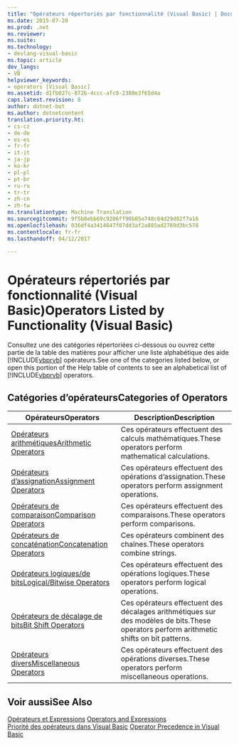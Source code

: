 ```yaml
---
title: "Opérateurs répertoriés par fonctionnalité (Visual Basic) | Documents Microsoft"
ms.date: 2015-07-20
ms.prod: .net
ms.reviewer: 
ms.suite: 
ms.technology:
- devlang-visual-basic
ms.topic: article
dev_langs:
- VB
helpviewer_keywords:
- operators [Visual Basic]
ms.assetid: d1fb027c-872b-4ccc-afc8-2380e3f65d4a
caps.latest.revision: 8
author: dotnet-bot
ms.author: dotnetcontent
translation.priority.ht:
- cs-cz
- de-de
- es-es
- fr-fr
- it-it
- ja-jp
- ko-kr
- pl-pl
- pt-br
- ru-ru
- tr-tr
- zh-cn
- zh-tw
ms.translationtype: Machine Translation
ms.sourcegitcommit: 9f5b8ebb69c9206ff90b05e748c64d29d82f7a16
ms.openlocfilehash: 036df4a3414647f07dd3af2a885ad2789d3bc578
ms.contentlocale: fr-fr
ms.lasthandoff: 04/12/2017

---
```

# <a name="operators-listed-by-functionality-visual-basic"></a><span data-ttu-id="7e99e-102">Opérateurs répertoriés par fonctionnalité (Visual Basic)</span><span class="sxs-lookup"><span data-stu-id="7e99e-102">Operators Listed by Functionality (Visual Basic)</span></span>
<span data-ttu-id="7e99e-103">Consultez une des catégories répertoriées ci-dessous ou ouvrez cette partie de la table des matières pour afficher une liste alphabétique des aide [!INCLUDE[vbprvb](../../../csharp/programming-guide/concepts/linq/includes/vbprvb_md.md)] opérateurs.</span><span class="sxs-lookup"><span data-stu-id="7e99e-103">See one of the categories listed below, or open this portion of the Help table of contents to see an alphabetical list of [!INCLUDE[vbprvb](../../../csharp/programming-guide/concepts/linq/includes/vbprvb_md.md)] operators.</span></span>  
  
## <a name="categories-of-operators"></a><span data-ttu-id="7e99e-104">Catégories d’opérateurs</span><span class="sxs-lookup"><span data-stu-id="7e99e-104">Categories of Operators</span></span>  
  
|<span data-ttu-id="7e99e-105">Opérateurs</span><span class="sxs-lookup"><span data-stu-id="7e99e-105">Operators</span></span>|<span data-ttu-id="7e99e-106">Description</span><span class="sxs-lookup"><span data-stu-id="7e99e-106">Description</span></span>|  
|---------------|-----------------|  
|[<span data-ttu-id="7e99e-107">Opérateurs arithmétiques</span><span class="sxs-lookup"><span data-stu-id="7e99e-107">Arithmetic Operators</span></span>](../../../visual-basic/language-reference/operators/arithmetic-operators.md)|<span data-ttu-id="7e99e-108">Ces opérateurs effectuent des calculs mathématiques.</span><span class="sxs-lookup"><span data-stu-id="7e99e-108">These operators perform mathematical calculations.</span></span>|  
|[<span data-ttu-id="7e99e-109">Opérateurs d’assignation</span><span class="sxs-lookup"><span data-stu-id="7e99e-109">Assignment Operators</span></span>](../../../visual-basic/language-reference/operators/assignment-operators.md)|<span data-ttu-id="7e99e-110">Ces opérateurs effectuent des opérations d’assignation.</span><span class="sxs-lookup"><span data-stu-id="7e99e-110">These operators perform assignment operations.</span></span>|  
|[<span data-ttu-id="7e99e-111">Opérateurs de comparaison</span><span class="sxs-lookup"><span data-stu-id="7e99e-111">Comparison Operators</span></span>](../../../visual-basic/language-reference/operators/comparison-operators.md)|<span data-ttu-id="7e99e-112">Ces opérateurs effectuent des comparaisons.</span><span class="sxs-lookup"><span data-stu-id="7e99e-112">These operators perform comparisons.</span></span>|  
|[<span data-ttu-id="7e99e-113">Opérateurs de concaténation</span><span class="sxs-lookup"><span data-stu-id="7e99e-113">Concatenation Operators</span></span>](../../../visual-basic/language-reference/operators/concatenation-operators.md)|<span data-ttu-id="7e99e-114">Ces opérateurs combinent des chaînes.</span><span class="sxs-lookup"><span data-stu-id="7e99e-114">These operators combine strings.</span></span>|  
|[<span data-ttu-id="7e99e-115">Opérateurs logiques/de bits</span><span class="sxs-lookup"><span data-stu-id="7e99e-115">Logical/Bitwise Operators</span></span>](../../../visual-basic/language-reference/operators/logical-bitwise-operators.md)|<span data-ttu-id="7e99e-116">Ces opérateurs effectuent des opérations logiques.</span><span class="sxs-lookup"><span data-stu-id="7e99e-116">These operators perform logical operations.</span></span>|  
|[<span data-ttu-id="7e99e-117">Opérateurs de décalage de bits</span><span class="sxs-lookup"><span data-stu-id="7e99e-117">Bit Shift Operators</span></span>](../../../visual-basic/language-reference/operators/bit-shift-operators.md)|<span data-ttu-id="7e99e-118">Ces opérateurs effectuent des décalages arithmétiques sur des modèles de bits.</span><span class="sxs-lookup"><span data-stu-id="7e99e-118">These operators perform arithmetic shifts on bit patterns.</span></span>|  
|[<span data-ttu-id="7e99e-119">Opérateurs divers</span><span class="sxs-lookup"><span data-stu-id="7e99e-119">Miscellaneous Operators</span></span>](../../../visual-basic/language-reference/operators/miscellaneous-operators.md)|<span data-ttu-id="7e99e-120">Ces opérateurs effectuent des opérations diverses.</span><span class="sxs-lookup"><span data-stu-id="7e99e-120">These operators perform miscellaneous operations.</span></span>|  
  
## <a name="see-also"></a><span data-ttu-id="7e99e-121">Voir aussi</span><span class="sxs-lookup"><span data-stu-id="7e99e-121">See Also</span></span>  
 <span data-ttu-id="7e99e-122">[Opérateurs et Expressions](../../../visual-basic/programming-guide/language-features/operators-and-expressions/index.md) </span><span class="sxs-lookup"><span data-stu-id="7e99e-122">[Operators and Expressions](../../../visual-basic/programming-guide/language-features/operators-and-expressions/index.md) </span></span>  
<span data-ttu-id="7e99e-123"> [Priorité des opérateurs dans Visual Basic](../../../visual-basic/language-reference/operators/operator-precedence.md)</span><span class="sxs-lookup"><span data-stu-id="7e99e-123"> [Operator Precedence in Visual Basic](../../../visual-basic/language-reference/operators/operator-precedence.md)</span></span>
